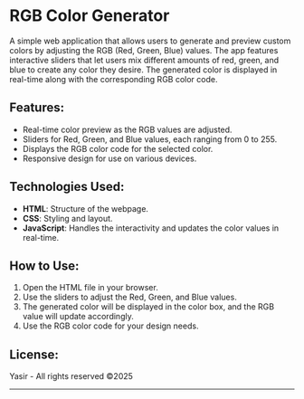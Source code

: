 # RGB Color Generator

A simple web application that allows users to generate and preview custom colors by adjusting the RGB (Red, Green, Blue) values. The app features interactive sliders that let users mix different amounts of red, green, and blue to create any color they desire. The generated color is displayed in real-time along with the corresponding RGB color code.

## Features:
- Real-time color preview as the RGB values are adjusted.
- Sliders for Red, Green, and Blue values, each ranging from 0 to 255.
- Displays the RGB color code for the selected color.
- Responsive design for use on various devices.

## Technologies Used:
- **HTML**: Structure of the webpage.
- **CSS**: Styling and layout.
- **JavaScript**: Handles the interactivity and updates the color values in real-time.

## How to Use:
1. Open the HTML file in your browser.
2. Use the sliders to adjust the Red, Green, and Blue values.
3. The generated color will be displayed in the color box, and the RGB value will update accordingly.
4. Use the RGB color code for your design needs.

## License:
Yasir - All rights reserved &copy;2025

---